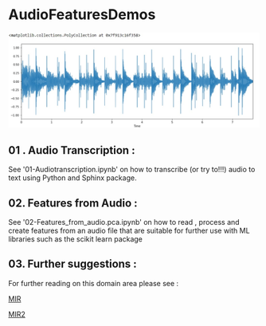 # AudioFeaturesDemos

![alt text](WaveformAudio.jpg)


##  01 . Audio Transcription :

See '01-Audiotranscription.ipynb' on how to transcribe (or try to!!!) audio to text using Python and Sphinx package.


## 02. Features from Audio :

See '02-Features_from_audio.pca.ipynb' on how to read , process and create features from an audio file that are suitable for further use with ML libraries such as the scikit learn package



## 03. Further suggestions :

For further reading on this domain area please see :


[MIR](http://musicinformationretrieval.com/)

[MIR2](https://ccrma.stanford.edu/workshops/music-information-retrieval-2016)






